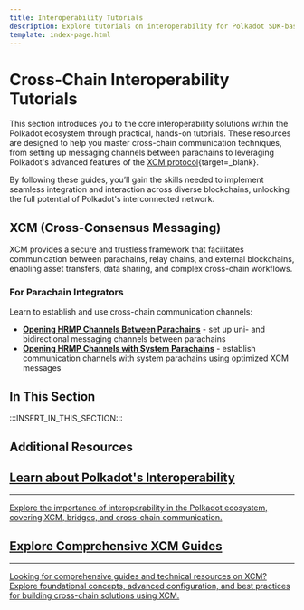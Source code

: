 ```yaml
---
title: Interoperability Tutorials
description: Explore tutorials on interoperability for Polkadot SDK-based blockchains, covering cross-chain communication and integration techniques.
template: index-page.html
---
```


# Cross-Chain Interoperability Tutorials

This section introduces you to the core interoperability solutions within the Polkadot ecosystem through practical, hands-on tutorials. These resources are designed to help you master cross-chain communication techniques, from setting up messaging channels between parachains to leveraging Polkadot's advanced features of the [XCM protocol](/develop/interoperability/intro-to-xcm/){target=\_blank}.

By following these guides, you’ll gain the skills needed to implement seamless integration and interaction across diverse blockchains, unlocking the full potential of Polkadot's interconnected network.

## XCM (Cross-Consensus Messaging)

XCM provides a secure and trustless framework that facilitates communication between parachains, relay chains, and external blockchains, enabling asset transfers, data sharing, and complex cross-chain workflows.

### For Parachain Integrators

Learn to establish and use cross-chain communication channels:

- **[Opening HRMP Channels Between Parachains](/tutorials/interoperability/xcm-channels/para-to-para/)** - set up uni- and bidirectional messaging channels between parachains
- **[Opening HRMP Channels with System Parachains](/tutorials/interoperability/xcm-channels/para-to-system/)** - establish communication channels with system parachains using optimized XCM messages

## In This Section

:::INSERT_IN_THIS_SECTION:::

## Additional Resources

<div class="subsection-wrapper">
  <div class="card">
    <a href="/polkadot-protocol/basics/interoperability/">
      <h2 class="title">Learn about Polkadot's Interoperability</h2>
      <hr>
      <p class="description">Explore the importance of interoperability in the Polkadot ecosystem, covering XCM, bridges, and cross-chain communication.</p>
    </a>
  </div>
    <div class="card">
    <a href="/develop/interoperability/">
      <h2 class="title">Explore Comprehensive XCM Guides</h2>
      <hr>
      <p class="description">Looking for comprehensive guides and technical resources on XCM? Explore foundational concepts, advanced configuration, and best practices for building cross-chain solutions using XCM.</p>
    </a>
  </div>
</div>
